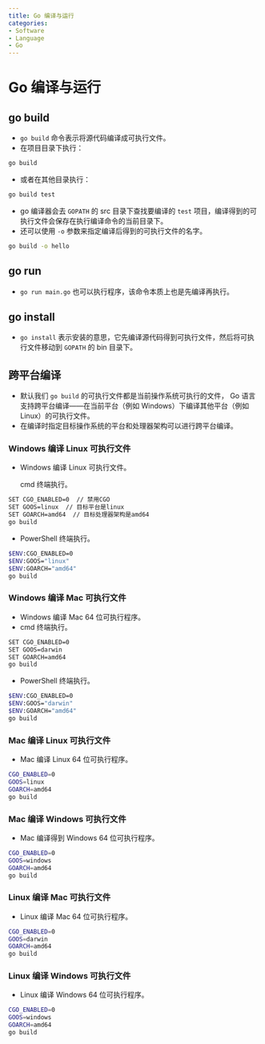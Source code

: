 ```yaml
---
title: Go 编译与运行
categories:
- Software
- Language
- Go
---
```

# Go 编译与运行

## go build

- `go build` 命令表示将源代码编译成可执行文件。
- 在项目目录下执行：

```bash
go build
```

- 或者在其他目录执行：

```bash
go build test
```

- go 编译器会去 `GOPATH` 的 src 目录下查找要编译的 `test` 项目，编译得到的可执行文件会保存在执行编译命令的当前目录下。
- 还可以使用 `-o` 参数来指定编译后得到的可执行文件的名字。

```bash
go build -o hello
```

## go run

- `go run main.go` 也可以执行程序，该命令本质上也是先编译再执行。

## go install

- `go install` 表示安装的意思，它先编译源代码得到可执行文件，然后将可执行文件移动到 `GOPATH` 的 bin 目录下。

## 跨平台编译

- 默认我们 `go build` 的可执行文件都是当前操作系统可执行的文件， Go 语言支持跨平台编译——在当前平台（例如 Windows）下编译其他平台（例如 Linux）的可执行文件。
- 在编译时指定目标操作系统的平台和处理器架构可以进行跨平台编译。

### Windows 编译 Linux 可执行文件

- Windows 编译 Linux 可执行文件。

    cmd 终端执行。

```bash
SET CGO_ENABLED=0  // 禁用CGO
SET GOOS=linux  // 目标平台是linux
SET GOARCH=amd64  // 目标处理器架构是amd64
go build
```

- PowerShell 终端执行。

```bash
$ENV:CGO_ENABLED=0
$ENV:GOOS="linux"
$ENV:GOARCH="amd64"
go build
```

### Windows 编译 Mac 可执行文件

- Windows 编译 Mac 64 位可执行程序。
- cmd 终端执行。

```bash
SET CGO_ENABLED=0
SET GOOS=darwin
SET GOARCH=amd64
go build
```

- PowerShell 终端执行。

```bash
$ENV:CGO_ENABLED=0
$ENV:GOOS="darwin"
$ENV:GOARCH="amd64"
go build
```

### Mac 编译 Linux 可执行文件

- Mac 编译 Linux 64 位可执行程序。

```bash
CGO_ENABLED=0
GOOS=linux
GOARCH=amd64
go build
```

### Mac 编译 Windows 可执行文件

- Mac 编译得到 Windows 64 位可执行程序。

```bash
CGO_ENABLED=0
GOOS=windows
GOARCH=amd64
go build
```

### Linux 编译 Mac 可执行文件

- Linux 编译 Mac 64 位可执行程序。

```bash
CGO_ENABLED=0
GOOS=darwin
GOARCH=amd64
go build
```

### Linux 编译 Windows 可执行文件

- Linux 编译 Windows 64 位可执行程序。

```bash
CGO_ENABLED=0
GOOS=windows
GOARCH=amd64
go build
```